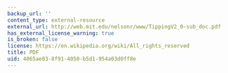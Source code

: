 ```yaml
---
backup_url: ''
content_type: external-resource
external_url: http://web.mit.edu/nelsonr/www/TippingV2_0-sub_doc.pdf
has_external_license_warning: true
is_broken: false
license: https://en.wikipedia.org/wiki/All_rights_reserved
title: PDF
uid: 4065ae83-8f91-4050-b5d1-954a03d0ff8e
---
```

